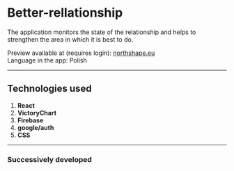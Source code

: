 # Better-rellationship

The application monitors the state of the relationship and helps to strengthen the area in which it is best to do.

Preview available at (requires login): [northshape.eu](https://northshape.eu)  
Language in the app: Polish

***

## Technologies used

1. **React**
2. **VictoryChart**
3. **Firebase**
4. **google/auth**
5. **CSS**

___

### Successively developed
